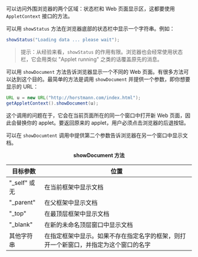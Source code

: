 可以访问外围浏览器的两个区域：状态栏和 Web 页面显示区，这都要使用 `AppletContext` 接口的方法。

可以用 `showStatus` 方法在浏览器底部的状态栏中显示一个字符串。例如：

```java
showStatus("Loading data ... please wait");
```

>   提示：从经验来看，`showStatus` 的作用有限。浏览器也会经常使用状态栏，它会用类似 "Applet running" 之类的话覆盖原先的消息。

可以用 `showDocument` 方法告诉浏览器显示一个不同的 Web 页面。有很多方法可以达到这个目的。最简单的方法是调用 `showDocument` 并提供一个参数，即你想要显示的 URL：

```java
URL u = new URL("http://horstmann.com/index.html");
getAppletContext().showDocument(u);
```

这个调用的问题在于，它会在当前页面所在的同一个窗口中打开新 Web 页面，因此会替换你的 applet。要返回原来的 applet，用户必须点击浏览器的后退按钮。

可以在 `showDocumtent` 调用中提供第二个参数告诉浏览器在另一个窗口中显示文档。

<center><b>showDocument 方法</b></center>

| 目标参数     | 位置                                                         |
| ------------ | ------------------------------------------------------------ |
| "_self" 或无 | 在当前框架中显示文档                                         |
| "_parent"    | 在父框架中显示文档                                           |
| "_top"       | 在最顶层框架中显示文档                                       |
| "_blank"     | 在新的未命名顶层窗口中显示文档                               |
| 其他字符串   | 在指定框架中显示。如果不存在指定名字的框架，则打开一个新窗口，并指定为这个窗口的名字 |

